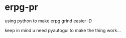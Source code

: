 # erpg-pr
using python to make erpg grind easier :D

keep in mind u need pyautogui to make the thing work...
